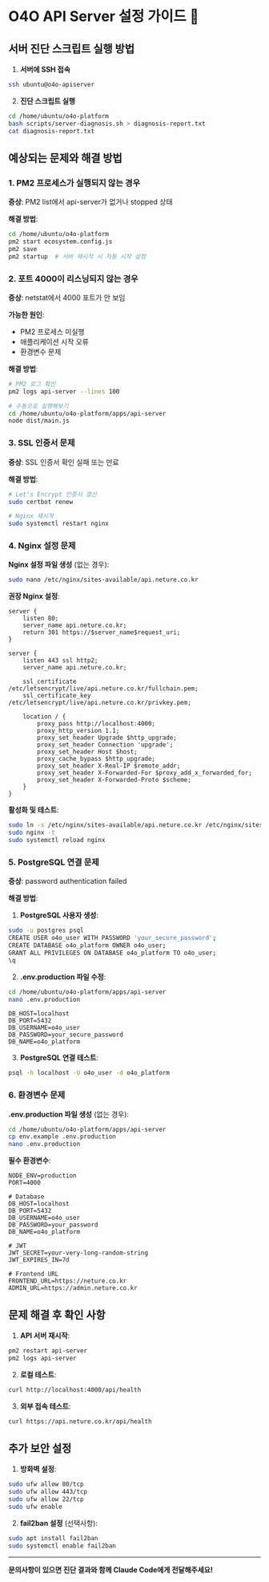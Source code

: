 # O4O API Server 설정 가이드 🚀

## 서버 진단 스크립트 실행 방법

1. **서버에 SSH 접속**
```bash
ssh ubuntu@o4o-apiserver
```

2. **진단 스크립트 실행**
```bash
cd /home/ubuntu/o4o-platform
bash scripts/server-diagnosis.sh > diagnosis-report.txt
cat diagnosis-report.txt
```

## 예상되는 문제와 해결 방법

### 1. PM2 프로세스가 실행되지 않는 경우

**증상**: PM2 list에서 api-server가 없거나 stopped 상태

**해결 방법**:
```bash
cd /home/ubuntu/o4o-platform
pm2 start ecosystem.config.js
pm2 save
pm2 startup  # 서버 재시작 시 자동 시작 설정
```

### 2. 포트 4000이 리스닝되지 않는 경우

**증상**: netstat에서 4000 포트가 안 보임

**가능한 원인**:
- PM2 프로세스 미실행
- 애플리케이션 시작 오류
- 환경변수 문제

**해결 방법**:
```bash
# PM2 로그 확인
pm2 logs api-server --lines 100

# 수동으로 실행해보기
cd /home/ubuntu/o4o-platform/apps/api-server
node dist/main.js
```

### 3. SSL 인증서 문제

**증상**: SSL 인증서 확인 실패 또는 만료

**해결 방법**:
```bash
# Let's Encrypt 인증서 갱신
sudo certbot renew

# Nginx 재시작
sudo systemctl restart nginx
```

### 4. Nginx 설정 문제

**Nginx 설정 파일 생성** (없는 경우):
```bash
sudo nano /etc/nginx/sites-available/api.neture.co.kr
```

**권장 Nginx 설정**:
```nginx
server {
    listen 80;
    server_name api.neture.co.kr;
    return 301 https://$server_name$request_uri;
}

server {
    listen 443 ssl http2;
    server_name api.neture.co.kr;

    ssl_certificate /etc/letsencrypt/live/api.neture.co.kr/fullchain.pem;
    ssl_certificate_key /etc/letsencrypt/live/api.neture.co.kr/privkey.pem;

    location / {
        proxy_pass http://localhost:4000;
        proxy_http_version 1.1;
        proxy_set_header Upgrade $http_upgrade;
        proxy_set_header Connection 'upgrade';
        proxy_set_header Host $host;
        proxy_cache_bypass $http_upgrade;
        proxy_set_header X-Real-IP $remote_addr;
        proxy_set_header X-Forwarded-For $proxy_add_x_forwarded_for;
        proxy_set_header X-Forwarded-Proto $scheme;
    }
}
```

**활성화 및 테스트**:
```bash
sudo ln -s /etc/nginx/sites-available/api.neture.co.kr /etc/nginx/sites-enabled/
sudo nginx -t
sudo systemctl reload nginx
```

### 5. PostgreSQL 연결 문제

**증상**: password authentication failed

**해결 방법**:

1. **PostgreSQL 사용자 생성**:
```bash
sudo -u postgres psql
CREATE USER o4o_user WITH PASSWORD 'your_secure_password';
CREATE DATABASE o4o_platform OWNER o4o_user;
GRANT ALL PRIVILEGES ON DATABASE o4o_platform TO o4o_user;
\q
```

2. **.env.production 파일 수정**:
```bash
cd /home/ubuntu/o4o-platform/apps/api-server
nano .env.production
```

```env
DB_HOST=localhost
DB_PORT=5432
DB_USERNAME=o4o_user
DB_PASSWORD=your_secure_password
DB_NAME=o4o_platform
```

3. **PostgreSQL 연결 테스트**:
```bash
psql -h localhost -U o4o_user -d o4o_platform
```

### 6. 환경변수 문제

**.env.production 파일 생성** (없는 경우):
```bash
cd /home/ubuntu/o4o-platform/apps/api-server
cp env.example .env.production
nano .env.production
```

**필수 환경변수**:
```env
NODE_ENV=production
PORT=4000

# Database
DB_HOST=localhost
DB_PORT=5432
DB_USERNAME=o4o_user
DB_PASSWORD=your_password
DB_NAME=o4o_platform

# JWT
JWT_SECRET=your-very-long-random-string
JWT_EXPIRES_IN=7d

# Frontend URL
FRONTEND_URL=https://neture.co.kr
ADMIN_URL=https://admin.neture.co.kr
```

## 문제 해결 후 확인 사항

1. **API 서버 재시작**:
```bash
pm2 restart api-server
pm2 logs api-server
```

2. **로컬 테스트**:
```bash
curl http://localhost:4000/api/health
```

3. **외부 접속 테스트**:
```bash
curl https://api.neture.co.kr/api/health
```

## 추가 보안 설정

1. **방화벽 설정**:
```bash
sudo ufw allow 80/tcp
sudo ufw allow 443/tcp
sudo ufw allow 22/tcp
sudo ufw enable
```

2. **fail2ban 설정** (선택사항):
```bash
sudo apt install fail2ban
sudo systemctl enable fail2ban
```

---

**문의사항이 있으면 진단 결과와 함께 Claude Code에게 전달해주세요!**
